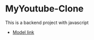 # MyYoutube-Clone
 
This is a backend project with javascript
- [Model link](https://app.eraser.io/workspace/YtPqZ1VogxGy1jzIDkzj)
